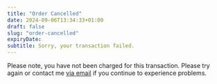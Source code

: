 ```yaml
---
title: "Order Cancelled"
date: 2024-09-06T13:34:33+01:00
draft: false
slug: "order-cancelled"
expiryDate:
subtitle: Sorry, your transaction failed.
---
```


Please note, you have not been charged for this transaction. Please try again or contact me [via email](mailt:support@camilla.fitness) if you continue to experience problems.